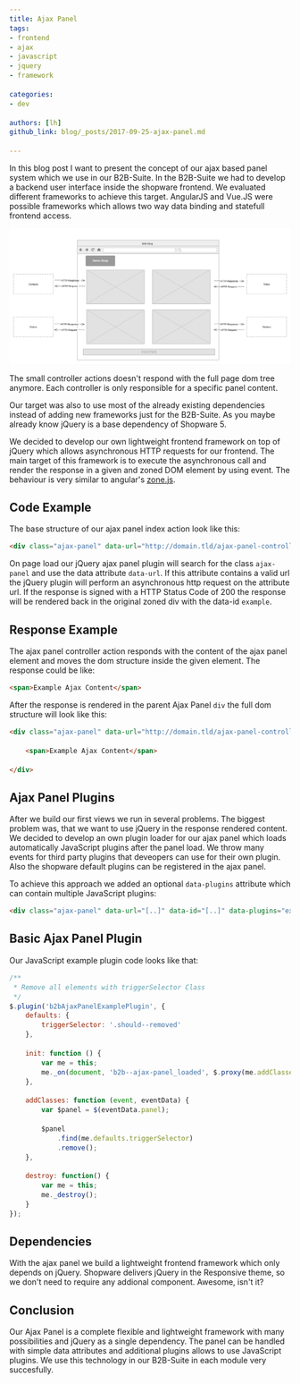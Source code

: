 ```yaml
---
title: Ajax Panel
tags:
- frontend
- ajax
- javascript
- jquery
- framework

categories:
- dev

authors: [lh]
github_link: blog/_posts/2017-09-25-ajax-panel.md

---
```


In this blog post I want to present the concept of our ajax based panel system which we use in our B2B-Suite.
In the B2B-Suite we had to develop a backend user interface inside the shopware frontend. 
We evaluated different frameworks to achieve this target. AngularJS and Vue.JS were possible frameworks which allows
two way data binding and statefull frontend access.

<img src="/blog/img/ajax-panel-abstract.svg" alt="image">

The small controller actions doesn't respond with the full page dom tree anymore. Each controller is only responsible for a
specific panel content.

Our target was also to use most of the already existing dependencies instead of adding new frameworks just for
the B2B-Suite. As you maybe already know jQuery is a base dependency of Shopware 5.

We decided to develop our own lightweight frontend framework on top of jQuery which allows asynchronous HTTP requests for our frontend.
The main target of this framework is to execute the asynchronous call and render the response in a given and zoned DOM element by using event.
The behaviour is very similar to angular's [zone.js](https://github.com/angular/zone.js).

## Code Example
The base structure of our ajax panel index action look like this:
```html
<div class="ajax-panel" data-url="http://domain.tld/ajax-panel-controller" data-id="example"></div>
```

On page load our jQuery ajax panel plugin will search for the class `ajax-panel` and use the data attribute `data-url`. 
If this attribute contains a valid url the jQuery plugin will perform an asynchronous http request on the attribute url. 
If the response is signed with a HTTP Status Code of 200 the response will be rendered back in the original zoned div with the data-id `example`.

## Response Example

The ajax panel controller action responds with the content of the ajax panel element and moves the dom structure inside the given element.
The response could be like:

```html
<span>Example Ajax Content</span>
```

After the response is rendered in the parent Ajax Panel `div` the full dom structure will look like this:

```html
<div class="ajax-panel" data-url="http://domain.tld/ajax-panel-controller" data-id="example">

    <span>Example Ajax Content</span>

</div>
```

## Ajax Panel Plugins
After we build our first views we run in several problems. The biggest problem was, that we want to use jQuery in the 
response rendered content. We decided to develop an own plugin loader for our ajax panel which loads automatically
JavaScript plugins after the panel load. We throw many events for third party plugins that deveopers can use for their 
own plugin. Also the shopware default plugins can be registered in the ajax panel.

To achieve this approach we added an optional `data-plugins` attribute which can contain multiple JavaScript plugins:

```html
<div class="ajax-panel" data-url="[..]" data-id="[..]" data-plugins="examplePlugin"></div>
```

## Basic Ajax Panel Plugin
Our JavaScript example plugin code looks like that:

```javascript
/**
 * Remove all elements with triggerSelector Class
 */
$.plugin('b2bAjaxPanelExamplePlugin', {
    defaults: {
        triggerSelector: '.should--removed'
    },

    init: function () {
        var me = this;
        me._on(document, 'b2b--ajax-panel_loaded', $.proxy(me.addClasses, me));
    },

    addClasses: function (event, eventData) {
        var $panel = $(eventData.panel);

        $panel
            .find(me.defaults.triggerSelector)
            .remove();
    },

    destroy: function() {
        var me = this;
        me._destroy();
    }
});
```

## Dependencies
With the ajax panel we build a lightweight frontend framework which only depends on jQuery. Shopware delivers jQuery in the 
Responsive theme, so we don't need to require any addional component. Awesome, isn't it?

## Conclusion
Our Ajax Panel is a complete flexible and lightweight framework with many possibilities and jQuery as a single dependency. 
The panel can be handled with simple data attributes and additional plugins allows to use JavaScript plugins.
We use this technology in our B2B-Suite in each module very succesfully.